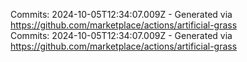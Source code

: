 Commits: 2024-10-05T12:34:07.009Z - Generated via https://github.com/marketplace/actions/artificial-grass
<br>
Commits: 2024-10-05T12:34:07.009Z - Generated via https://github.com/marketplace/actions/artificial-grass
<br>
